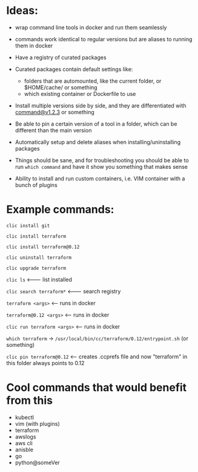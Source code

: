 # Ideas:
* wrap command line tools in docker and run them seamlessly
* commands work identical to regular versions but are aliases to running them in docker
* Have a registry of curated packages 
* Curated packages contain default settings like:
  * folders that are automounted, like the current folder, or $HOME/cache/ or something
  * which existing container or Dockerfile to use

* Install multiple versions side by side, and they are differentiated with command@v1.2.3 or something
* Be able to pin a certain version of a tool in a folder, which can be different than the main version

* Automatically setup and delete aliases when installing/uninstalling packages
* Things should be sane, and for troubleshooting you should be able to run `which command` and
  have it show you something that makes sense
  
* Ability to install and run custom containers, i.e. VIM container with a bunch of plugins


# Example commands:

`clic install git`

`clic install terraform`

`clic install terraform@0.12`

`clic uninstall terraform`

`clic upgrade terraform`

`clic ls`   <--- list installed

`clic search terraform*` <--- search registry

`terraform <args>`     <-- runs in docker

`terraform@0.12 <args>`   <-- runs in docker

`clic run terraform <args>` <-- runs in docker

`which terraform` ->  `/usr/local/bin/cc/terraform/0.12/entrypoint.sh`   (or something)

`clic pin terraform@0.12`   <-- creates .ccprefs file and now "terraform" in this folder always points to 0.12

# Cool commands that would benefit from this
* kubectl
* vim (with plugins)
* terraform
* awslogs
* aws cli
* anisble
* go
* python@someVer
